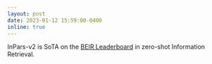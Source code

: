 ```yaml
---
layout: post
date: 2023-01-12 15:59:00-0400
inline: true
---
```


InPars-v2 is SoTA on the [BEIR Leaderboard](https://eval.ai/web/challenges/challenge-page/1897/leaderboard/4475) in zero-shot Information Retrieval.
